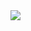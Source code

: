 <img src="https://capsule-render.vercel.app/api?type=Venom&color=0%: 'EEFF00', 100%: 'a82da8' &height=300&section=header&text=박경현&fontSize=90" />
